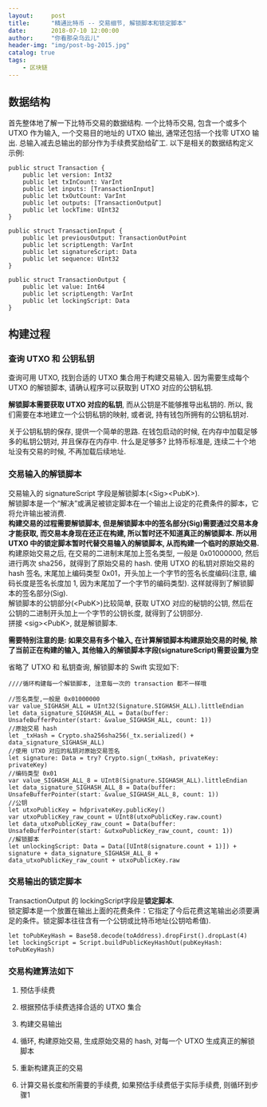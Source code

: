 ```yaml
---
layout:     post
title:      "精通比特币 -- 交易细节, 解锁脚本和锁定脚本"
date:       2018-07-10 12:00:00
author:     "你看那朵乌云儿"
header-img: "img/post-bg-2015.jpg"
catalog: true
tags:
    - 区块链
---
```



## 数据结构

首先整体地了解一下比特币交易的数据结构. 一个比特币交易, 包含一个或多个 UTXO 作为输入, 一个交易目的地址的 UTXO 输出, 通常还包括一个找零 UTXO 输出. 总输入减去总输出的部分作为手续费奖励给矿工. 以下是相关的数据结构定义示例:  

	public struct Transaction {
		public let version: Int32
		public let txInCount: VarInt
		public let inputs: [TransactionInput]
		public let txOutCount: VarInt
		public let outputs: [TransactionOutput]
		public let lockTime: UInt32
    }
    
	public struct TransactionInput {
		public let previousOutput: TransactionOutPoint
		public let scriptLength: VarInt
		public let signatureScript: Data
		public let sequence: UInt32
	}
	
	public struct TransactionOutput {
		public let value: Int64
		public let scriptLength: VarInt
		public let lockingScript: Data
	}

## 构建过程

### 查询 UTXO 和 公钥私钥

查询可用 UTXO, 找到合适的 UTXO 集合用于构建交易输入. 因为需要生成每个 UTXO 的解锁脚本, 请确认程序可以获取到 UTXO 对应的公钥私钥.  

**解锁脚本需要获取 UTXO 对应的私钥**, 而从公钥是不能够推导出私钥的. 所以, 我们需要在本地建立一个公钥私钥的映射, 或者说, 持有钱包所拥有的公钥私钥对.  

关于公钥私钥的保存, 提供一个简单的思路. 在钱包启动的时候, 在内存中加载足够多的私钥公钥对, 并且保存在内存中. 什么是足够多? 比特币标准是, 连续二十个地址没有交易的时候, 不再加载后续地址.

### 交易输入的解锁脚本

交易输入的 signatureScript 字段是解锁脚本(\<Sig>\<PubK>).  
解锁脚本是一个“解决”或满足被锁定脚本在一个输出上设定的花费条件的脚本，它将允许输出被消费.  
**构建交易的过程需要解锁脚本, 但是解锁脚本中的签名部分(Sig)需要通过交易本身才能获取, 而交易本身现在还正在构建, 所以暂时还不知道真正的解锁脚本. 所以用 UTXO 中的锁定脚本暂时代替交易输入的解锁脚本, 从而构建一个临时的原始交易.**   
构建原始交易之后, 在交易的二进制末尾加上签名类型, 一般是 0x01000000, 然后进行两次 sha256，就得到了原始交易的 hash. 使用 UTXO 的私钥对原始交易的 hash 签名, 末尾加上编码类型 0x01，开头加上一个字节的签名长度编码(注意, 编码长度是签名长度加 1, 因为末尾加了一个字节的编码类型). 这样就得到了解锁脚本的签名部分(Sig).  
解锁脚本的公钥部分(\<PubK>)比较简单, 获取 UTXO 对应的秘钥的公钥, 然后在公钥的二进制开头加上一个字节的公钥长度, 就得到了公钥部分.  
拼接 \<sig>\<PubK>, 就是解锁脚本.  

**需要特别注意的是: 如果交易有多个输入, 在计算解锁脚本构建原始交易的时候, 除了当前正在构建的输入, 其他输入的解锁脚本字段(signatureScript)需要设置为空**  

省略了 UTXO 和 私钥查询, 解锁脚本的 Swift 实现如下:

	////循环构建每一个解锁脚本, 注意每一次的 transaction 都不一样哦

	//签名类型,一般是 0x01000000
	var value_SIGHASH_ALL = UInt32(Signature.SIGHASH_ALL).littleEndian
	let data_signature_SIGHASH_ALL = Data(buffer: UnsafeBufferPointer(start: &value_SIGHASH_ALL, count: 1))
	//原始交易 hash
	let _txHash = Crypto.sha256sha256(_tx.serialized() + data_signature_SIGHASH_ALL)
	//使用 UTXO 对应的私钥对原始交易签名
	let signature: Data = try? Crypto.sign(_txHash, privateKey: privateKey)
	//编码类型 0x01
	var value_SIGHASH_ALL_8 = UInt8(Signature.SIGHASH_ALL).littleEndian
	let data_signature_SIGHASH_ALL_8 = Data(buffer: UnsafeBufferPointer(start: &value_SIGHASH_ALL_8, count: 1))
	//公钥
	let utxoPublicKey = hdprivateKey.publicKey()
	var utxoPublicKey_raw_count = UInt8(utxoPublicKey.raw.count)
	let data_utxoPublicKey_raw_count = Data(buffer: UnsafeBufferPointer(start: &utxoPublicKey_raw_count, count: 1))
	//解锁脚本
	let unlockingScript: Data = Data([UInt8(signature.count + 1)]) + signature + data_signature_SIGHASH_ALL_8 + data_utxoPublicKey_raw_count + utxoPublicKey.raw

### 交易输出的锁定脚本

TransactionOutput 的 lockingScript字段是**锁定脚本**.  
锁定脚本是一个放置在输出上面的花费条件：它指定了今后花费这笔输出必须要满足的条件。锁定脚本往往含有一个公钥或比特币地址(公钥哈希值).

	let toPubKeyHash = Base58.decode(toAddress).dropFirst().dropLast(4)
	let lockingScript = Script.buildPublicKeyHashOut(pubKeyHash: toPubKeyHash)



### 交易构建算法如下

1. 预估手续费

2. 根据预估手续费选择合适的 UTXO 集合

3. 构建交易输出

4. 循环, 构建原始交易, 生成原始交易的 hash, 对每一个 UTXO 生成真正的解锁脚本

5. 重新构建真正的交易

6. 计算交易长度和所需要的手续费, 如果预估手续费低于实际手续费, 则循环到步骤1


